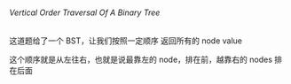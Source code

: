 ###### Vertical Order Traversal Of A Binary Tree

这道题给了一个 BST，让我们按照一定顺序 返回所有的 node value

这个顺序就是从左往右，也就是说最靠左的 node，排在前，越靠右的 nodes 排在后面

